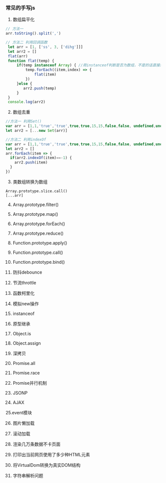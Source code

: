 ### 常见的手写js

1. 数组扁平化

```js
// 方法一
arr.toString().split(',')
```

```js
// 方法二 利用回调函数
 let arr = [1, ['ss', 3, ['dihg']]]
 let arr2 = []
 flat(arr)
 function flat(temp) {
     if(temp instanceof Array) { //用instanceof判断是否为数组，不是的话直接添加,是函数回调重新判断
         temp.forEach((item,index) => {
             flat(item)
         })
     }else {
     	arr2.push(temp)
     }
 }
 console.log(arr2)
```

2.  数组去重

```js
//方法一 利用Set()
var arr = [1,1,'true','true',true,true,15,15,false,false, undefined,undefined, null,null, NaN, NaN,'NaN', 0, 0, 'a', 'a']
let arr2 = [...new Set(arr)]
```

```js
//方法二 利用indexOf
var arr = [1,1,'true','true',true,true,15,15,false,false, undefined,undefined, null,null, NaN, NaN,'NaN', 0, 0, 'a', 'a']
let arr2 = []
arr.forEach(item => {
  if(arr2.indexOf(item)==-1) {
    arr2.push(item)
  }
})
```

3. 类数组转换为数组

```
Array.prototype.slice.call()
[...arr]
```

4. Array.prototype.filter()



5. Array.prototype.map()



6. Array.prototype.forEach()



7. Array.prototype.reduce()



8. Function.prototype.apply()



9. Function.prototype.call()



10. Function.prototype.bind()



11. 防抖debounce



12. 节流throttle



13. 函数柯里化



14. 模拟new操作



15. instanceof



16. 原型继承 



17. Object.is



18. Object.assign



19. 深拷贝



20. Promise.all



21. Promise.race



22. Promise并行机制



23. JSONP



24. AJAX



 25.event模块



26. 图片懒加载



27. 滚动加载



28. 渲染几万条数据不卡页面



29. 打印出当前网页使用了多少种HTML元素



30. 将VirtualDom转换为真实DOM结构



31. 字符串解析问题

